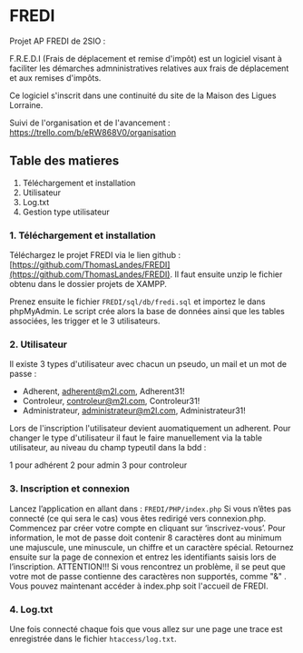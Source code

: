 # FREDI

Projet AP FREDI de 2SIO : 

F.R.E.D.I (Frais de déplacement et remise d'impôt) 
est un logiciel visant à faciliter les démarches admninistratives relatives aux frais de déplacement et aux remises d'impôts.

Ce logiciel s'inscrit dans une continuité du site de la Maison des Ligues Lorraine. 

Suivi de l'organisation et de l'avancement : https://trello.com/b/eRW868V0/organisation

## Table des matieres

1.	Téléchargement et installation
2.	Utilisateur
3.	Log.txt	
4.	Gestion type utilisateur


### 1. Téléchargement et installation 

Téléchargez le projet FREDI via le lien github : [https://github.com/ThomasLandes/FREDI](https://github.com/ThomasLandes/FREDI).
Il faut ensuite unzip le fichier obtenu dans le dossier projets de XAMPP.

Prenez ensuite le fichier ``FREDI/sql/db/fredi.sql`` et importez le dans phpMyAdmin. Le script crée alors la base de données ainsi que les tables associées, les trigger et le 3 utilisateurs. 

### 2. Utilisateur

Il existe 3 types d'utilisateur avec chacun un pseudo, un mail et un mot de passe :

- Adherent, adherent@m2l.com, Adherent31!
- Controleur, controleur@m2l.com, Controleur31!
- Administrateur, administrateur@m2l.com, Administrateur31!

Lors de l'inscription l'utilisateur devient auomatiquement un adherent.
Pour changer le type d'utilisateur il faut le faire manuellement via la table utilisateur, au niveau du champ typeutil dans la bdd : 

1 pour adhérent
2 pour admin
3 pour controleur


### 3. Inscription et connexion 

Lancez l’application en allant dans : ``FREDI/PHP/index.php``
Si vous n’êtes pas connecté (ce qui sera le cas) vous êtes redirigé vers connexion.php. Commencez par créer votre compte en cliquant sur ‘inscrivez-vous’. 
Pour information, le mot de passe doit contenir 8 caractères dont au minimum une majuscule, une minuscule, un chiffre et un caractère spécial.
Retournez ensuite sur la page de connexion et entrez les identifiants saisis lors de l’inscription. ATTENTION!!! Si vous rencontrez un problème, il se peut que votre mot de passe contienne des caractères non supportés, comme "&" .
Vous pouvez maintenant accéder à index.php soit l'accueil de FREDI.

### 4. Log.txt

Une fois connecté chaque fois que vous allez sur une page une trace est enregistrée dans le fichier ``htaccess/log.txt``.


